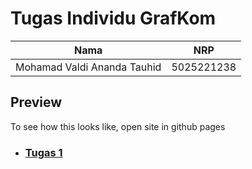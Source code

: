 # Tugas Individu GrafKom

|Nama|NRP|
|-|-|
|Mohamad Valdi Ananda Tauhid|5025221238|

## Preview
To see how this looks like, open site in github pages

- ### [Tugas 1](https://grafkom-a-2024.github.io/tugas-individu-grafkom-a-McShinyShoe/tugas-1)